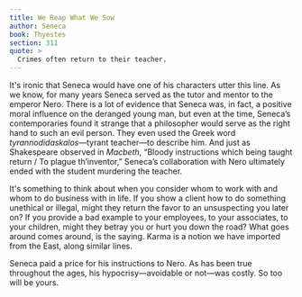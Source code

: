 ```yaml
---
title: We Reap What We Sow
author: Seneca
book: Thyestes
section: 311
quote: >
  Crimes often return to their teacher.
---
```


It's ironic that Seneca would have one of his characters utter this line. As we know, for many years Seneca served as the tutor and mentor to the emperor Nero. There is a lot of evidence that Seneca was, in fact, a positive moral influence on the deranged young man, but even at the time, Seneca’s contemporaries found it strange that a philosopher would serve as the right hand to such an evil person. They even used the Greek word _tyrannodidaskalos_—tyrant teacher—to describe him. And just as Shakespeare observed in _Macbeth_, “Bloody instructions which being taught return / To plague th’inventor,” Seneca’s collaboration with Nero ultimately ended with the student murdering the teacher.

It's something to think about when you consider whom to work with and whom to do business with in life. If you show a client how to do something unethical or illegal, might they return the favor to an unsuspecting you later on? If you provide a bad example to your employees, to your associates, to your children, might they betray you or hurt you down the road? What goes around comes around, is the saying. Karma is a notion we have imported from the East, along similar lines.

Seneca paid a price for his instructions to Nero. As has been true throughout the ages, his hypocrisy—avoidable or not—was costly. So too will be yours.
